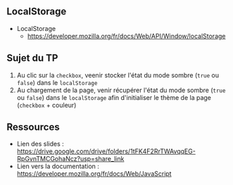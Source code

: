 ## LocalStorage

- LocalStorage
  - https://developer.mozilla.org/fr/docs/Web/API/Window/localStorage

## Sujet du TP

1) Au clic sur la `checkbox`, veenir stocker l'état du mode sombre (`true` ou `false`) dans le `localStorage`
2) Au chargement de la page, venir récupérer l'état du mode sombre (`true` ou `false`) dans le `localStorage` afin d'initialiser le thème de la page (`checkbox` + couleur)

## Ressources

- Lien des slides : https://drive.google.com/drive/folders/1tFK4F2RrTWAvqqEG-RpGvnTMCGohaNcz?usp=share_link
- Lien vers la documentation : https://developer.mozilla.org/fr/docs/Web/JavaScript